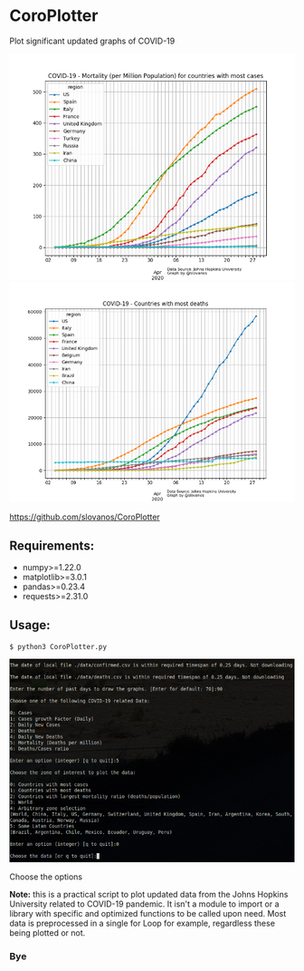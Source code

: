 # CoroPlotter

Plot significant updated graphs of COVID-19 

<img src="https://raw.githubusercontent.com/slovanos/images/master/coroplotter01.png" width=820>

<img src="https://raw.githubusercontent.com/slovanos/images/master/coroplotter02.png" width=820>

https://github.com/slovanos/CoroPlotter

## Requirements:

- numpy>=1.22.0
- matplotlib>=3.0.1
- pandas>=0.23.4
- requests>=2.31.0

## Usage:

```shell
$ python3 CoroPlotter.py
```
<img src="https://raw.githubusercontent.com/slovanos/images/master/coroplotter00.png" width=600>

Choose the options

**Note:** this is a practical script to plot updated data from the Johns Hopkins University related to COVID-19 pandemic. It isn't a module to import or a library with specific and optimized functions to be called upon need. Most data is preprocessed in a single for Loop for example, regardless these being plotted or not.

### Bye
